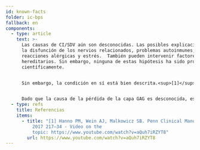 ```yaml
---
id: known-facts
folder: ic-bps
fallback: en
components:
  - type: article
    text: >-
      Las causas de CI/SDV aún son desconocidas. Las posibles explicaciones son
      la disfunción de los nervios relacionados, problemas autoinmunes,
      reacciones alérgicas y estrés.  También pueden intervenir factores
      hereditarios. Sin embargo, ninguna de estas hipótesis ha sido probada
      científicamente.


      Sin embargo, la condición en sí está bien descrita.<sup>[1]</sup> Los síntomas ocurren debido al estado inadecuado de la mucosa de la vejiga y la parte superior de la uretra. La capa mucosa superficial sana de la mucosa, que consiste en glucosa-amino-glucano o GAG, evita que las sales, los ácidos y otros productos metabólicos (que están presentes en la orina de forma natural) entren en las capas más profundas de la pared de la vejiga e irriten los receptores para el dolor submucoso. En CI/SDV, esta capa de GAG está dañada y permite que los compuestos descritos anteriormente alcancen los receptores. Esto da como resultado una inflamación estéril, en la que no hay bacterias presentes, que también puede extenderse a las capas más profundas de la pared de la vejiga y conduce a una mayor cantidad de mastocitos.  Estas células producen histamina, lo que aumenta el dolor. La irritación constante aumenta el número de receptores del dolor, lo que empeora los síntomas. Si la inflamación persiste durante años, otros elementos del tejido conectivo se acumulan en el tejido edematoso, lo que hace que la pared de la vejiga pierda sus propiedades elásticas. Al final de este proceso, se puede desarrollar una vejiga en etapa terminal (una vejiga rígida con muy baja capacidad), que es una condición irreversible. La pared de la vejiga gruesa y rígida comprime lentamente los uréteres, lo que puede provocar insuficiencia renal.


      Dado que la causa de la pérdida de la capa GAG es desconocida, es imposible prevenir CI/SDV. Además, no existe una terapia disponible que cure la condición para siempre. El diagnóstico temprano y el tratamiento adecuado pueden detener la progresión de CI/SDV.
  - type: refs
    title: Referencias
    items:
      - title: "[1] Hanno PM, Wein AJ, Malkowicz SB. Penn Clinical Manual of Urology
          2017 217–34 - Video on the
          topic: https://www.youtube.com/watch?v=aQuh7iRZYT8"
        url: https://www.youtube.com/watch?v=aQuh7iRZYT8
---
```


